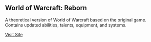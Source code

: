 ## World of Warcraft: Reborn

A theoretical version of World of Warcraft based on the original game. Contains updated abilities, talents, equipment, and systems.

[Visit Site](https://ColtonWiklund.github.io)
